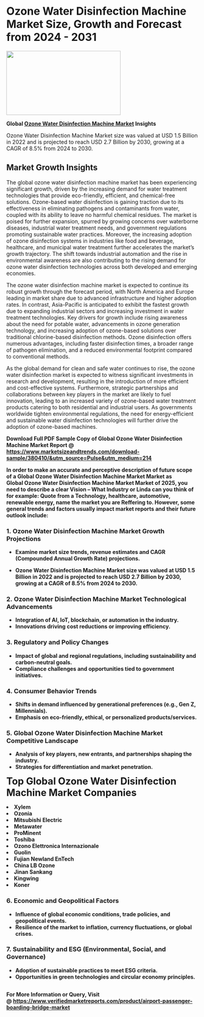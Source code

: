 <H1>Ozone Water Disinfection Machine Market Size, Growth and Forecast from 2024 - 2031</H1><img class="aligncenter size-medium wp-image-584254" src="https://thirdeyenews.in/wp-content/uploads/2024/09/Global-Market-Research-300x168.jpeg" alt="" width="300" height="168" /><p><strong>Global&nbsp;<a href="https://www.marketsizeandtrends.com/download-sample/380410/&amp;utm_source=Pulse&amp;utm_medium=214">Ozone Water Disinfection Machine Market</a> Insights</strong></p><p>Ozone Water Disinfection Machine Market size was valued at USD 1.5 Billion in 2022 and is projected to reach USD 2.7 Billion by 2030, growing at a CAGR of 8.5% from 2024 to 2030.</p><p><h2>Market Growth Insights</h2> <p>The global ozone water disinfection machine market has been experiencing significant growth, driven by the increasing demand for water treatment technologies that provide eco-friendly, efficient, and chemical-free solutions. Ozone-based water disinfection is gaining traction due to its effectiveness in eliminating pathogens and contaminants from water, coupled with its ability to leave no harmful chemical residues. The market is poised for further expansion, spurred by growing concerns over waterborne diseases, industrial water treatment needs, and government regulations promoting sustainable water practices. Moreover, the increasing adoption of ozone disinfection systems in industries like food and beverage, healthcare, and municipal water treatment further accelerates the market’s growth trajectory. The shift towards industrial automation and the rise in environmental awareness are also contributing to the rising demand for ozone water disinfection technologies across both developed and emerging economies.</p> <p><strong></strong></p> <p>The ozone water disinfection machine market is expected to continue its robust growth through the forecast period, with North America and Europe leading in market share due to advanced infrastructure and higher adoption rates. In contrast, Asia-Pacific is anticipated to exhibit the fastest growth due to expanding industrial sectors and increasing investment in water treatment technologies. Key drivers for growth include rising awareness about the need for potable water, advancements in ozone generation technology, and increasing adoption of ozone-based solutions over traditional chlorine-based disinfection methods. Ozone disinfection offers numerous advantages, including faster disinfection times, a broader range of pathogen elimination, and a reduced environmental footprint compared to conventional methods.</p> <p>As the global demand for clean and safe water continues to rise, the ozone water disinfection market is expected to witness significant investments in research and development, resulting in the introduction of more efficient and cost-effective systems. Furthermore, strategic partnerships and collaborations between key players in the market are likely to fuel innovation, leading to an increased variety of ozone-based water treatment products catering to both residential and industrial users. As governments worldwide tighten environmental regulations, the need for energy-efficient and sustainable water disinfection technologies will further drive the adoption of ozone-based machines.</p> <p><strong></p><p><span class=""><strong>Download Full PDF Sample Copy of Global Ozone Water Disinfection Machine Market Report</strong> @ <a href="https://www.marketsizeandtrends.com/download-sample/380410/&amp;utm_source=Pulse&amp;utm_medium=214" target="_blank">https://www.marketsizeandtrends.com/download-sample/380410/&amp;utm_source=Pulse&amp;utm_medium=214</a></span></p><p>In order to make an accurate and perceptive description of future scope of a Global&nbsp;Ozone Water Disinfection Machine Market Market as Global&nbsp;Ozone Water Disinfection Machine Market Market of 2025, you need to describe a clear Vision &ndash; What Industry or Linda can you think of for example: Quote from a Technology, healthcare, automotive, renewable energy, name the market you are Reffering to. However, some general trends and factors usually impact market reports and their future outlook include:</p><h3>1.&nbsp;<strong>Ozone Water Disinfection Machine Market Growth Projections</strong></h3><ul><li>Examine market size trends, revenue estimates and CAGR (Compounded Annual Growth Rate) projections.</li><li><p>Ozone Water Disinfection Machine Market size was valued at USD 1.5 Billion in 2022 and is projected to reach USD 2.7 Billion by 2030, growing at a CAGR of 8.5% from 2024 to 2030.</p></li></ul><h3>2.&nbsp;<strong>Ozone Water Disinfection Machine Market Technological Advancements</strong></h3><ul><li>Integration of AI, IoT, blockchain, or automation in the industry.</li><li>Innovations driving cost reductions or improving efficiency.</li></ul><h3>3.&nbsp;<strong>Regulatory and Policy Changes</strong></h3><ul><li>Impact of global and regional regulations, including sustainability and carbon-neutral goals.</li><li>Compliance challenges and opportunities tied to government initiatives.</li></ul><h3>4.&nbsp;<strong>Consumer Behavior Trends</strong></h3><ul><li>Shifts in demand influenced by generational preferences (e.g., Gen Z, Millennials).</li><li>Emphasis on eco-friendly, ethical, or personalized products/services.</li></ul><h3>5.&nbsp;<strong>Global Ozone Water Disinfection Machine Market Competitive Landscape</strong></h3><ul><li>Analysis of key players, new entrants, and partnerships shaping the industry.</li><li>Strategies for differentiation and market penetration.</li></ul><p data-pm-slice="1 1 []"><span style="color: inherit; font-family: inherit; font-size: 25px;">Top Global Ozone Water Disinfection Machine Market Companies</span></p><div class="" data-test-id=""><p><li>Xylem</li><li> Ozonia</li><li> Mitsubishi Electric</li><li> Metawater</li><li> ProMinent</li><li> Toshiba</li><li> Ozono Elettronica Internazionale</li><li> Guolin</li><li> Fujian Newland EnTech</li><li> China LB Ozone</li><li> Jinan Sankang</li><li> Kingwing</li><li> Koner</li></p></div><h3>6.&nbsp;<strong>Economic and Geopolitical Factors</strong></h3><ul><li>Influence of global economic conditions, trade policies, and geopolitical events.</li><li>Resilience of the market to inflation, currency fluctuations, or global crises.</li></ul><h3>7.&nbsp;<strong>Sustainability and ESG (Environmental, Social, and Governance)</strong></h3><ul><li>Adoption of sustainable practices to meet ESG criteria.</li><li>Opportunities in green technologies and circular economy principles.</li></ul><h2><strong style="font-size: 14px;">For More Information or Query, Visit @&nbsp;</strong><a style="background-color: #ffffff; font-size: 14px;" href="https://www.marketsizeandtrends.com/report/ozone-water-disinfection-machine-market/" target="_blank">https://www.verifiedmarketreports.com/product/airport-passenger-boarding-bridge-market</a></h2>

